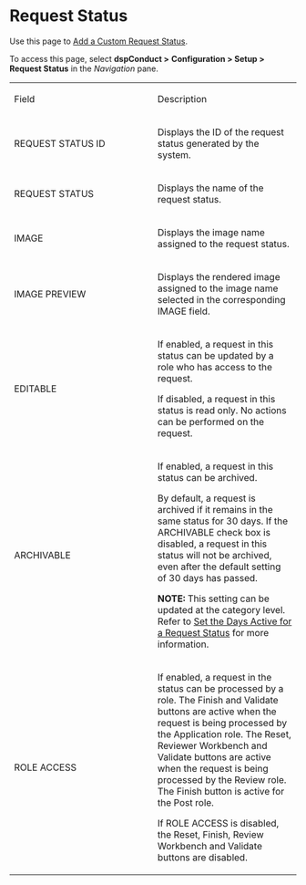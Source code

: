 # Request Status

<div class="use">

Use this page to [Add a Custom Request
Status](../Use_Cases/Add_a_Custom_Request_Status.htm).

</div>

To access this page, select <span style="font-weight: bold;">dspConduct
\></span> **Configuration \> Setup \> Request Status** in the
*Navigation* pane.

<table>
<colgroup>
<col style="width: 50%" />
<col style="width: 50%" />
</colgroup>
<tbody>
<tr class="odd">
<td><p>Field</p></td>
<td><p>Description</p></td>
</tr>
<tr class="even">
<td><p>REQUEST STATUS ID</p></td>
<td><p>Displays the ID of the request status generated by the system.</p></td>
</tr>
<tr class="odd">
<td><p>REQUEST STATUS</p></td>
<td><p>Displays the name of the <span id="Request Status dspConduct" class="popUpLink">request status</span>.</p></td>
</tr>
<tr class="even">
<td><p>IMAGE</p></td>
<td><p>Displays the image name assigned to the request status.</p></td>
</tr>
<tr class="odd">
<td><p>IMAGE PREVIEW</p></td>
<td><p>Displays the rendered image assigned to the image name selected in the corresponding IMAGE field.</p></td>
</tr>
<tr class="even">
<td><p>EDITABLE</p></td>
<td><p>If enabled, a request in this status can be updated by a role who has access to the request.</p>
<p>If disabled, a request in this status is read only. No actions can be performed on the request.</p></td>
</tr>
<tr class="odd">
<td><p>ARCHIVABLE</p></td>
<td><p>If enabled, a request in this status can be archived.</p>
<p>By default, a request is archived if it remains in the same status for 30 days. If the ARCHIVABLE check box is disabled, a request in this status will not be archived, even after the default setting of 30 days has passed.</p>
<p><strong>NOTE:</strong> This setting can be updated at the category level. Refer to <a href="../Config/Set_the_Days_Active_for_a_Request_Status.htm">Set the Days Active for a Request Status</a> for more information.</p></td>
</tr>
<tr class="even">
<td><p>ROLE ACCESS</p></td>
<td><p>If enabled, a request in the status can be processed by a role. The Finish and Validate buttons are active when the request is being processed by the Application role. The Reset, Reviewer Workbench and Validate buttons are active when the request is being processed by the Review role. The Finish button is active for the Post role.</p>
<p>If ROLE ACCESS is disabled, the Reset, Finish, Review Workbench and Validate buttons are disabled.</p></td>
</tr>
</tbody>
</table>
